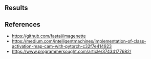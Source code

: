 ## Results



## References  
- https://github.com/fastai/imagenette  
- https://medium.com/intelligentmachines/implementation-of-class-activation-map-cam-with-pytorch-c32f7e414923  
- https://www.programmersought.com/article/37434177682/
